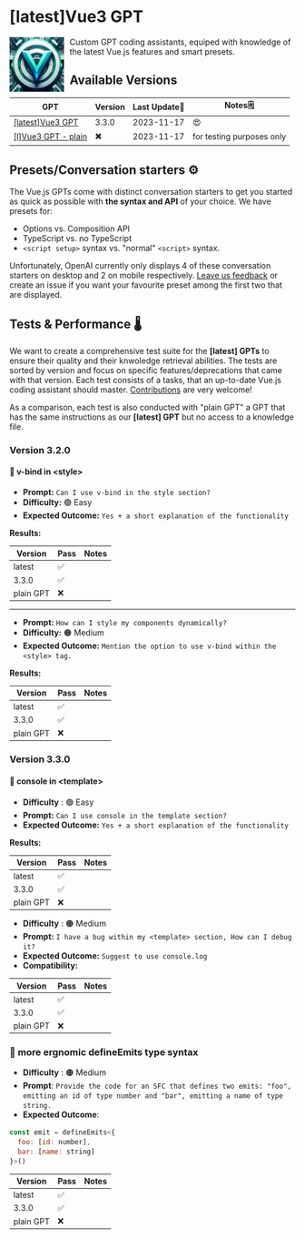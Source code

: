 

# [latest]Vue3 GPT
<img src="/assets/vuejs/logo_vuegpt.png" width="96" alt="Icon of the Vue3 GPTs" style="float: left; margin-right: 10px;">
Custom GPT coding assistants, equiped with knowledge of the latest Vue.js features and smart presets. 

## Available Versions

| GPT | Version | Last Update📅 | Notes🗒️ |
|-|-|-|-|
[[latest]Vue3 GPT](https://chat.openai.com/g/g-LXEGvZLUS-l-vue3-gpt) | 3.3.0 | 2023-11-17 | 😍
[[l]Vue3 GPT - plain](https://chat.openai.com/g/g-Vaqtu0K8V-l-vue3-gpt-plain) |✖️| 2023-11-17 | for testing purposes only 


## Presets/Conversation starters ⚙️

The Vue.js GPTs come with distinct conversation starters to get you started as quick as possible with **the syntax and API** of your choice. We have presets for:
- Options vs. Composition API
- TypeScript vs. no TypeScript
- `<script setup>` syntax vs. "normal" `<script>` syntax.

Unfortunately, OpenAI currently only displays 4 of these conversation starters on desktop and 2 on mobile respectively. [Leave us feedback](/README.md#contribution-guidelines) or create an issue if you want your favourite preset among the first two that are displayed.

## Tests & Performance 🌡️

We want to create a comprehensive test suite for the **[latest] GPTs** to ensure their quality and their knwoledge retrieval abilities.
The tests are sorted by version and focus on specific features/deprecations that came with that version. Each test consists of a tasks, that an up-to-date Vue.js coding assistant should master. [Contributions](/README.md#contribution-guidelines) are very welcome!

As a comparison, each test is also conducted with "plain GPT" a GPT that has the same instructions as our **[latest] GPT** but no access to a knowledge file.

### Version 3.2.0


#### 🧪 v-bind in \<style>

- **Prompt:** `Can I use v-bind in the style section?`
- **Difficulty:** 🟢 Easy
- **Expected Outcome:** `Yes + a short explanation of the functionality`

**Results:**

| Version | Pass | Notes |
|---------|------|-------|
| latest | ✅ ||
| 3.3.0   | ✅ ||
| plain GPT | ❌ ||
---
- **Prompt:** `How can I style my components dynamically?`
- **Difficulty:** 🟠 Medium
- **Expected Outcome:** `Mention the option to use v-bind within the <style> tag.`

**Results:**

| Version | Pass | Notes |
|---------|------|-------|
| latest | ✅ |
| 3.3.0   | ✅   |  |
| plain GPT | ❌ |

### Version 3.3.0
#### 🧪 console in \<template>

- **Difficulty** :  🟢 Easy
- **Prompt:** `Can I use console in the template section?`
- **Expected Outcome:** `Yes + a short explanation of the functionality`

**Results:**

| Version | Pass | Notes |
|---------|------|-------|
| latest | ✅ |
| 3.3.0   | ✅   |  |
| plain GPT | ❌ |

- **Difficulty** : 🟠 Medium
- **Prompt:** `I have a bug within my <template> section, How can I debug it?`
- **Expected Outcome:** `Suggest to use console.log`
- **Compatibility:**

| Version | Pass | Notes |
|---------|------|-------|
| latest | ✅ |
| 3.3.0   | ✅   |  |
| plain GPT | ❌ |

### 🧪 more ergnomic defineEmits type syntax

- **Difficulty** : 🟠 Medium
- **Prompt**: `Provide the code for an SFC that defines two emits: "foo", emitting an id of type number and "bar", emitting a name of type string.`
- **Expected Outcome**: 
```javascript
const emit = defineEmits<{
  foo: [id: number],  
  bar: [name: string]
}>()
```
| Version | Pass | Notes |
|---------|------|-------|
| latest | ✅ ||
| 3.3.0   | ✅ ||
| plain GPT | ❌ ||